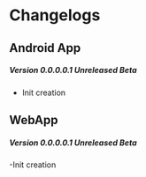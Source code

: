 # Changelogs

## Android App
##### Version 0.0.0.0.1 Unreleased Beta
- Init creation

## WebApp
##### Version 0.0.0.0.1 Unreleased Beta
-Init creation
